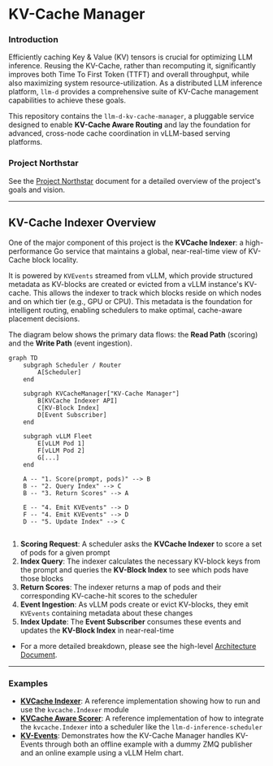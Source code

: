 # KV-Cache Manager

### Introduction

Efficiently caching Key & Value (KV) tensors is crucial for optimizing LLM inference. 
Reusing the KV-Cache, rather than recomputing it, significantly improves both Time To First Token (TTFT) and overall throughput, while also maximizing system resource-utilization.
As a distributed LLM inference platform, `llm-d` provides a comprehensive suite of KV-Cache management capabilities to achieve these goals.

This repository contains the `llm-d-kv-cache-manager`, a pluggable service designed to enable **KV-Cache Aware Routing** and lay the foundation for advanced, cross-node cache coordination in vLLM-based serving platforms.

### Project Northstar

See the [Project Northstar](https://docs.google.com/document/d/1EM1QtDUaw7pVRkbHQFTSCQhmWqAcRPJugJgqPbvzGTA/edit?tab=t.ikcvw3heciha) document for a detailed overview of the project's goals and vision.

-----

## KV-Cache Indexer Overview

One of the major component of this project is the **KVCache Indexer**: a high-performance Go service that maintains a global, near-real-time view of KV-Cache block locality.

It is powered by `KVEvents` streamed from vLLM, which provide structured metadata as KV-blocks are created or evicted from a vLLM instance's KV-cache. 
This allows the indexer to track which blocks reside on which nodes and on which tier (e.g., GPU or CPU). 
This metadata is the foundation for intelligent routing, enabling schedulers to make optimal, cache-aware placement decisions.

The diagram below shows the primary data flows: the **Read Path** (scoring) and the **Write Path** (event ingestion).

```mermaid
graph TD
    subgraph Scheduler / Router
        A[Scheduler]
    end
    
    subgraph KVCacheManager["KV-Cache Manager"]
        B[KVCache Indexer API]
        C[KV-Block Index]
        D[Event Subscriber]
    end

    subgraph vLLM Fleet
        E[vLLM Pod 1]
        F[vLLM Pod 2]
        G[...]
    end

    A -- "1. Score(prompt, pods)" --> B
    B -- "2. Query Index" --> C
    B -- "3. Return Scores" --> A
    
    E -- "4. Emit KVEvents" --> D
    F -- "4. Emit KVEvents" --> D
    D -- "5. Update Index" --> C
    
```

1.  **Scoring Request**: A scheduler asks the **KVCache Indexer** to score a set of pods for a given prompt
2.  **Index Query**: The indexer calculates the necessary KV-block keys from the prompt and queries the **KV-Block Index** to see which pods have those blocks
3.  **Return Scores**: The indexer returns a map of pods and their corresponding KV-cache-hit scores to the scheduler
4.  **Event Ingestion**: As vLLM pods create or evict KV-blocks, they emit `KVEvents` containing metadata about these changes
5.  **Index Update**: The **Event Subscriber** consumes these events and updates the **KV-Block Index** in near-real-time

* For a more detailed breakdown, please see the high-level [Architecture Document](docs/architecture.md).

-----

### Examples

* [**KVCache Indexer**](examples/kv_cache_index/README.md):
  A reference implementation showing how to run and use the `kvcache.Indexer` module
* [**KVCache Aware Scorer**](examples/kv_cache_aware_scorer/README.md):
  A reference implementation of how to integrate the `kvcache.Indexer` into a scheduler like the `llm-d-inference-scheduler`
* [**KV-Events**](examples/kv_events/README.md):
 Demonstrates how the KV-Cache Manager handles KV-Events through both an offline example with a dummy ZMQ publisher and an online example using a vLLM Helm chart.